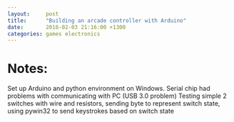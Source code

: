 ```yaml
---
layout: 	post
title:  	"Building an arcade controller with Arduino"
date:   	2016-02-03 21:16:00 +1300
categories:	games electronics
---
```


Notes:
======

Set up Arduino and python environment on Windows.
Serial chip had problems with communicating with PC (USB 3.0 problem)
Testing simple 2 switches with wire and resistors, sending byte to represent switch state, using pywin32 to send keystrokes based on switch state